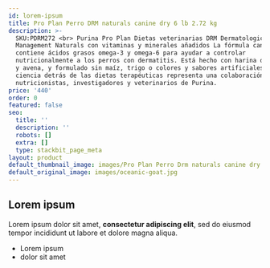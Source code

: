 ```yaml
---
id: lorem-ipsum
title: Pro Plan Perro DRM naturals canine dry 6 lb 2.72 kg
description: >-
  SKU:PDRM272 <br> Purina Pro Plan Dietas veterinarias DRM Dermatologic
  Management Naturals con vitaminas y minerales añadidos La fórmula canina
  contiene ácidos grasos omega-3 y omega-6 para ayudar a controlar
  nutricionalmente a los perros con dermatitis. Está hecho con harina de trucha
  y avena, y formulado sin maíz, trigo o colores y sabores artificiales. La
  ciencia detrás de las dietas terapéuticas representa una colaboración entre
  nutricionistas, investigadores y veterinarios de Purina.
price: '440'
order: 0
featured: false
seo:
  title: ''
  description: ''
  robots: []
  extra: []
  type: stackbit_page_meta
layout: product
default_thumbnail_image: images/Pro Plan Perro Drm naturals canine dry 6 lb.jpg
default_original_image: images/oceanic-goat.jpg
---
```

## Lorem ipsum

Lorem ipsum dolor sit amet, **consectetur adipiscing elit**, sed do eiusmod tempor incididunt ut labore et dolore magna aliqua.

- Lorem ipsum
- dolor sit amet
